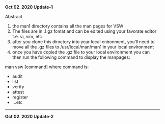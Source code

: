 <strong>Oct 02. 2020 Update-1</strong>
<p>Abstract</p>

<ol>
<li>the man1 directory contains all the man pages for VSW</li>

<li>The files are in .1.gz fomat and can be edited using your favorate editor t.e. vi, vim, etc</li>
<li>after you clone this diroctory into your local enironment, you'll need to move all the .gz files to /usr/local/man/man1 in your local environment</li>
<li>once you have copied the .gz file to  your local environment you can then run the following command to display the manpages:</li>
</ol>
<p>man vsw [command] where command is:</p>
<ul>
<li> audit</li>
<li> list</li>
<li> verify</li>
<li> attest</li>
<li> register</li>
<li> ...etc</li>
</ul>
<hr />
<strong>Oct 02. 2020 Update-2</strong>


